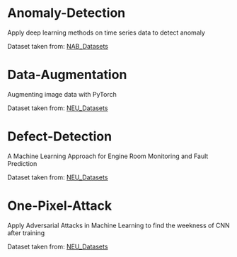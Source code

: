 # Anomaly-Detection
Apply deep learning methods on time series data to detect anomaly

Dataset taken from: [NAB_Datasets](https://github.com/numenta/NAB)

# Data-Augmentation
Augmenting image data with PyTorch

Dataset taken from: [NEU_Datasets](http://faculty.neu.edu.cn/yunhyan/NEU_surface_defect_database.html)

# Defect-Detection
A Machine Learning Approach for Engine Room Monitoring and Fault Prediction

Dataset taken from: [NEU_Datasets](http://faculty.neu.edu.cn/yunhyan/NEU_surface_defect_database.html)

# One-Pixel-Attack
Apply Adversarial Attacks in Machine Learning to find the weekness of CNN after training

Dataset taken from: [NEU_Datasets](http://faculty.neu.edu.cn/yunhyan/NEU_surface_defect_database.html)
